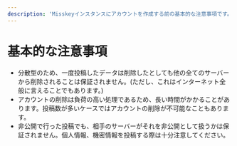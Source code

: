```yaml
---
description: 'Misskeyインスタンスにアカウントを作成する前の基本的な注意事項です。'
---
```


# 基本的な注意事項
- 分散型のため、一度投稿したデータは削除したとしても他の全てのサーバーから削除されることは保証されません。(ただし、これはインターネット全般に言えることでもあります。)
- アカウントの削除は負荷の高い処理であるため、長い時間がかかることがあります。投稿数が多いケースではアカウントの削除が不可能なこともあります。
- 非公開で行った投稿でも、相手のサーバーがそれを非公開として扱うかは保証されません。個人情報、機密情報を投稿する際は十分注意してください。
